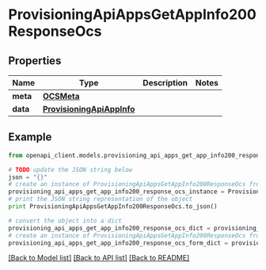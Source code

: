 # ProvisioningApiAppsGetAppInfo200ResponseOcs


## Properties
Name | Type | Description | Notes
------------ | ------------- | ------------- | -------------
**meta** | [**OCSMeta**](OCSMeta.md) |  | 
**data** | [**ProvisioningApiAppInfo**](ProvisioningApiAppInfo.md) |  | 

## Example

```python
from openapi_client.models.provisioning_api_apps_get_app_info200_response_ocs import ProvisioningApiAppsGetAppInfo200ResponseOcs

# TODO update the JSON string below
json = "{}"
# create an instance of ProvisioningApiAppsGetAppInfo200ResponseOcs from a JSON string
provisioning_api_apps_get_app_info200_response_ocs_instance = ProvisioningApiAppsGetAppInfo200ResponseOcs.from_json(json)
# print the JSON string representation of the object
print ProvisioningApiAppsGetAppInfo200ResponseOcs.to_json()

# convert the object into a dict
provisioning_api_apps_get_app_info200_response_ocs_dict = provisioning_api_apps_get_app_info200_response_ocs_instance.to_dict()
# create an instance of ProvisioningApiAppsGetAppInfo200ResponseOcs from a dict
provisioning_api_apps_get_app_info200_response_ocs_form_dict = provisioning_api_apps_get_app_info200_response_ocs.from_dict(provisioning_api_apps_get_app_info200_response_ocs_dict)
```
[[Back to Model list]](../README.md#documentation-for-models) [[Back to API list]](../README.md#documentation-for-api-endpoints) [[Back to README]](../README.md)


